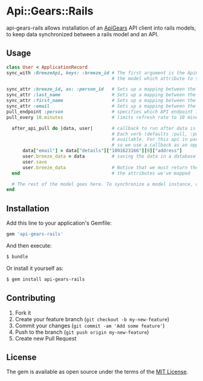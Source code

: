# Api::Gears::Rails
api-gears-rails allows installation of an [ApiGears](https://github.com/gmikeska/api_gears) API client into rails models, to keep data synchronized between a rails model and an API.

## Usage
```ruby
class User < ApplicationRecord
sync_with :BreezeApi, keys: :breeze_id # The first argument is the ApiGears class you've created for the API, located in app/lib. The keys argument tells
                                       # the model which attribute to send to the API when querying for user data.

sync_attr :breeze_id, as: :person_id   # Sets up a mapping between the model attribute "breeze_id" and the API parameter "person_id"
sync_attr :last_name                   # Sets up a mapping between the model attribute "last_name" and the API parameter "last_name"
sync_attr :first_name                  # Sets up a mapping between the model attribute "first_name" and the API parameter "first_name"
sync_attr :email                       # Sets up a mapping between the model attribute "email" and the API parameter "email"
pull_endpoint :person                  # specifies which API endpoint is used to pull data
pull_every 10.minutes                  # limits refresh rate to 10 minutes.

  after_api_pull do |data, user|       # callback to run after data is pulled from the server.
                                       # Each verb (defaults :pull, :push,:create,:read,:update,:destroy) has before and after callbacks
                                       # available. For this api in particular, "email address" is nested deeply in the data structure
                                       # so we use a callback as an opportunity to make it more accessible.
      data["email"] = data["details"]["1091623166"][0]["address"]
      user.breeze_data = data          # saving the data in a database column can aid with debugging
      user.save
      user.breeze_data                 # Notice that we must return the data at the end of the proc so that it can be used to sync
  end                                  # the attributes we've mapped

  # The rest of the model goes here. To synchronize a model instance, call user.api_pull
end
```

## Installation
Add this line to your application's Gemfile:

```ruby
gem 'api-gears-rails'
```

And then execute:
```bash
$ bundle
```

Or install it yourself as:
```bash
$ gem install api-gears-rails
```

## Contributing

1. Fork it
2. Create your feature branch (`git checkout -b my-new-feature`)
3. Commit your changes (`git commit -am 'Add some feature'`)
4. Push to the branch (`git push origin my-new-feature`)
5. Create new Pull Request

## License
The gem is available as open source under the terms of the [MIT License](https://opensource.org/licenses/MIT).
